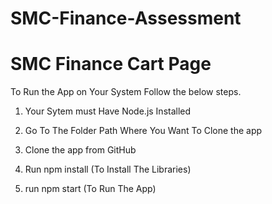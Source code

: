 # SMC-Finance-Assessment

# SMC Finance Cart Page

To Run the App on Your System Follow the below steps.

1) Your Sytem must Have Node.js Installed

2) Go To The Folder Path Where You Want To Clone the app

3) Clone the app from GitHub

4) Run npm install (To Install The Libraries)

5) run npm start  (To Run The App)
